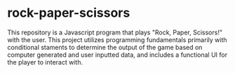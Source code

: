 # rock-paper-scissors
This repository is a Javascript program that plays "Rock, Paper, Scissors!" with the user. This project utilizes programming fundamentals primarily with conditional staments to determine the output of the game based on computer generated and user inputted data, and includes a functional UI for the player to interact with.
